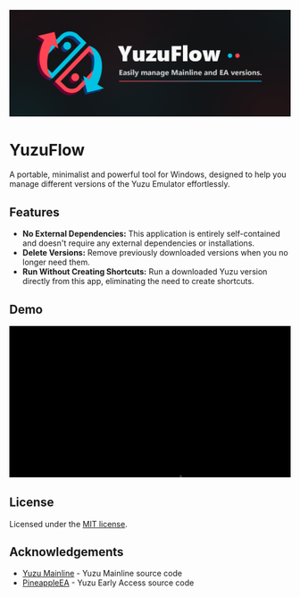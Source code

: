 ![Banner](.github/assets/app-banner.png)

# YuzuFlow
A portable, minimalist and powerful tool for Windows, designed to help you manage different versions of the Yuzu Emulator effortlessly.

## Features

- **No External Dependencies:** This application is entirely self-contained and doesn't require any external dependencies or installations.
- **Delete Versions:** Remove previously downloaded versions when you no longer need them.
- **Run Without Creating Shortcuts:** Run a downloaded Yuzu version directly from this app, eliminating the need to create shortcuts.


## Demo
![Demo](.github/assets/app-demo.gif)

## License

Licensed under the [MIT license](https://github.com/m-ler/yuzuflow/blob/main/LICENSE).

## Acknowledgements

- [Yuzu Mainline](https://github.com/yuzu-emu/yuzu-mainline) - Yuzu Mainline source code
- [PineappleEA](https://github.com/pineappleEA/pineapple-src) - Yuzu Early Access source code
